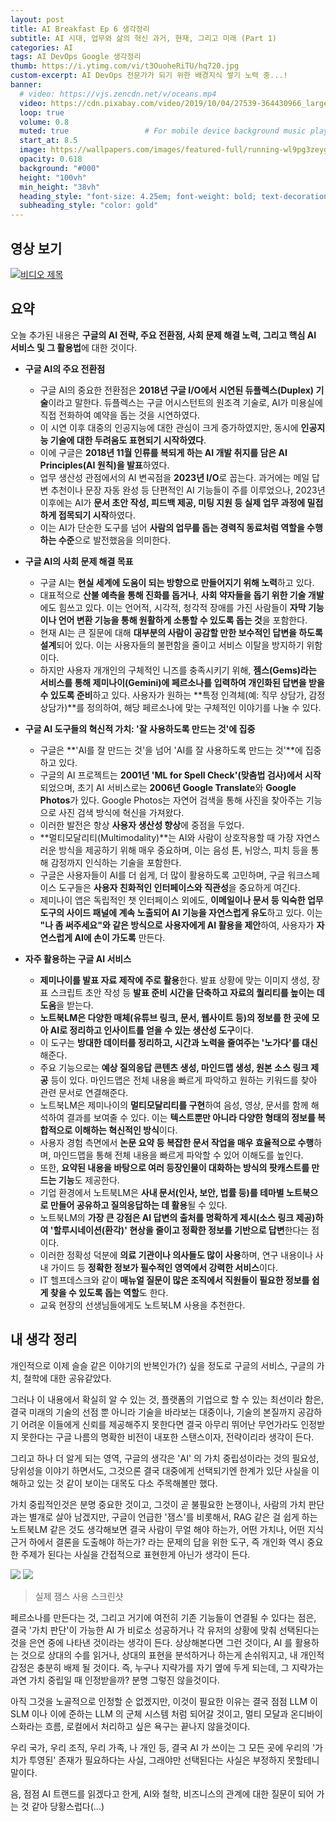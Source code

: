 ```yaml
---
layout: post 
title: AI Breakfast Ep 6 생각정리
subtitle: AI 시대, 업무와 삶의 혁신 과거, 현재, 그리고 미래 (Part 1)
categories: AI
tags: AI DevOps Google 생각정리
thumb: https://i.ytimg.com/vi/t3OuoheRiTU/hq720.jpg
custom-excerpt: AI DevOps 전문가가 되기 위한 배경지식 쌓기 노력 중...! 
banner:
  # video: https://vjs.zencdn.net/v/oceans.mp4
  video: https://cdn.pixabay.com/video/2019/10/04/27539-364430966_large.mp4
  loop: true
  volume: 0.8
  muted: true                 # For mobile device background music play 
  start_at: 8.5
  image: https://wallpapers.com/images/featured-full/running-wl9pg3zeygysq0ps.jpg
  opacity: 0.618
  background: "#000"
  height: "100vh"
  min_height: "38vh"
  heading_style: "font-size: 4.25em; font-weight: bold; text-decoration: underline"
  subheading_style: "color: gold"
---
```


## 영상 보기
[![비디오 제목](https://i.ytimg.com/vi/t3OuoheRiTU/hq720.jpg)](https://youtu.be/t3OuoheRiTU?si=KMR8Xvpq0Nma9XI7)

## 요약
오늘 추가된 내용은 **구글의 AI 전략, 주요 전환점, 사회 문제 해결 노력, 그리고 핵심 AI 서비스 및 그 활용법**에 대한 것이다.

*   **구글 AI의 주요 전환점**
    *   구글 AI의 중요한 전환점은 **2018년 구글 I/O에서 시연된 듀플렉스(Duplex) 기술**이라고 말한다. 듀플렉스는 구글 어시스턴트의 원조격 기술로, AI가 미용실에 직접 전화하여 예약을 돕는 것을 시연하였다.
    *   이 시연 이후 대중의 인공지능에 대한 관심이 크게 증가하였지만, 동시에 **인공지능 기술에 대한 두려움도 표현되기 시작하였다**.
    *   이에 구글은 **2018년 11월 인류를 복되게 하는 AI 개발 취지를 담은 AI Principles(AI 원칙)을 발표**하였다.
    *   업무 생산성 관점에서의 AI 변곡점을 **2023년 I/O**로 꼽는다. 과거에는 메일 답변 추천이나 문장 자동 완성 등 단편적인 AI 기능들이 주를 이루었으나, 2023년 이후에는 AI가 **문서 초안 작성, 피드백 제공, 미팅 지원 등 실제 업무 과정에 밀접하게 접목되기 시작**하였다.
    *   이는 AI가 단순한 도구를 넘어 **사람의 업무를 돕는 경력직 동료처럼 역할을 수행하는 수준**으로 발전했음을 의미한다.

*   **구글 AI의 사회 문제 해결 목표**
    *   구글 AI는 **현실 세계에 도움이 되는 방향으로 만들어지기 위해 노력**하고 있다.
    *   대표적으로 **산불 예측을 통해 진화를 돕거나**, **사회 약자들을 돕기 위한 기술 개발**에도 힘쓰고 있다. 이는 언어적, 시각적, 청각적 장애를 가진 사람들이 **자막 기능이나 언어 변환 기능을 통해 원활하게 소통할 수 있도록 돕는 것**을 포함한다.
    *   현재 AI는 큰 질문에 대해 **대부분의 사람이 공감할 만한 보수적인 답변을 하도록 설계**되어 있다. 이는 사용자들의 불편함을 줄이고 서비스 이탈을 방지하기 위함이다.
    *   하지만 사용자 개개인의 구체적인 니즈를 충족시키기 위해, **젬스(Gems)라는 서비스를 통해 제미나이(Gemini)에 페르소나를 입력하여 개인화된 답변을 받을 수 있도록 준비**하고 있다. 사용자가 원하는 **특정 인격체(예: 직무 상담가, 감정 상담가)**를 정의하여, 해당 페르소나에 맞는 구체적인 이야기를 나눌 수 있다.

*   **구글 AI 도구들의 혁신적 가치: '잘 사용하도록 만드는 것'에 집중**
    *   구글은 **'AI를 잘 만드는 것'을 넘어 'AI를 잘 사용하도록 만드는 것'**에 집중하고 있다.
    *   구글의 AI 프로젝트는 **2001년 'ML for Spell Check'(맞춤법 검사)에서 시작**되었으며, 초기 AI 서비스로는 **2006년 Google Translate**와 **Google Photos**가 있다. Google Photos는 자연어 검색을 통해 사진을 찾아주는 기능으로 사진 검색 방식에 혁신을 가져왔다.
    *   이러한 발전은 항상 **사용자 생산성 향상**에 중점을 두었다.
    *   **멀티모달리티(Multimodality)**는 AI와 사람이 상호작용할 때 가장 자연스러운 방식을 제공하기 위해 매우 중요하며, 이는 음성 톤, 뉘앙스, 피치 등을 통해 감정까지 인식하는 기술을 포함한다.
    *   구글은 사용자들이 AI를 더 쉽게, 더 많이 활용하도록 고민하며, 구글 워크스페이스 도구들은 **사용자 친화적인 인터페이스와 직관성**을 중요하게 여긴다.
    *   제미나이 앱은 독립적인 챗 인터페이스 외에도, **이메일이나 문서 등 익숙한 업무 도구의 사이드 패널에 계속 노출되어 AI 기능을 자연스럽게 유도**하고 있다. 이는 **"나 좀 써주세요"와 같은 방식으로 사용자에게 AI 활용을 제안**하여, 사용자가 **자연스럽게 AI에 손이 가도록** 만든다.

*   **자주 활용하는 구글 AI 서비스**
    *   **제미나이를 발표 자료 제작에 주로 활용**한다. 발표 상황에 맞는 이미지 생성, 장표 스크립트 초안 작성 등 **발표 준비 시간을 단축하고 자료의 퀄리티를 높이는 데 도움**을 받는다.
    *   **노트북LM은 다양한 매체(유튜브 링크, 문서, 웹사이트 등)의 정보를 한 곳에 모아 AI로 정리하고 인사이트를 얻을 수 있는 생산성 도구**이다.
    *   이 도구는 **방대한 데이터를 정리하고, 시간과 노력을 줄여주는 '노가다'를 대신**해준다.
    *   주요 기능으로는 **예상 질의응답 콘텐츠 생성, 마인드맵 생성, 원본 소스 링크 제공** 등이 있다. 마인드맵은 전체 내용을 빠르게 파악하고 원하는 키워드를 찾아 관련 문서로 연결해준다.
    *   노트북LM은 제미나이의 **멀티모달리티를 구현**하여 음성, 영상, 문서를 함께 해석하여 결과를 보여줄 수 있다. 이는 **텍스트뿐만 아니라 다양한 형태의 정보를 복합적으로 이해하는 혁신적인 방식**이다.
    *   사용자 경험 측면에서 **논문 요약 등 복잡한 문서 작업을 매우 효율적으로 수행**하며, 마인드맵을 통해 전체 내용을 빠르게 파악할 수 있어 이해도를 높인다.
    *   또한, **요약된 내용을 바탕으로 여러 등장인물이 대화하는 방식의 팟캐스트를 만드는 기능**도 제공한다.
    *   기업 환경에서 노트북LM은 **사내 문서(인사, 보안, 법률 등)를 테마별 노트북으로 만들어 공유하고 질의응답하는 데 활용**될 수 있다.
    *   노트북LM의 **가장 큰 강점은 AI 답변의 출처를 명확하게 제시(소스 링크 제공)하여 '할루시네이션(환각)' 현상을 줄이고 정확한 정보를 기반으로 답변**한다는 점이다.
    *   이러한 정확성 덕분에 **의료 기관이나 의사들도 많이 사용**하며, 연구 내용이나 사내 가이드 등 **정확한 정보가 필수적인 영역에서 강력한 서비스**이다.
    *   IT 헬프데스크와 같이 **매뉴얼 질문이 많은 조직에서 직원들이 필요한 정보를 쉽게 찾을 수 있도록 돕는 역할**도 한다.
    *   교육 현장의 선생님들에게도 노트북LM 사용을 추천한다.

## 내 생각 정리

개인적으로 이제 슬슬 같은 이야기의 반복인가(?) 싶을 정도로 구글의 서비스, 구글의 가치, 철학에 대한 공유같았다. 

그러나 이 내용에서 확실히 알 수 있는 것, 플랫폼의 기업으로 할 수 있는 최선이라 함은, 결국 미래의 기술의 선점 뿐 아니라 기술을 바라보는 대중이나, 기술의 본질까지 공감하기 어려운 이들에게 신뢰를 제공해주지 못한다면 결국 아무리 뛰어난 무언가라도 인정받지 못한다는 구글 나름의 명확한 비전이 내포한 스탠스이자, 전략이리라 생각이 든다. 

그리고 하나 더 알게 되는 영역, 구글의 생각은 'AI' 의 가치 중립성이라는 것의 필요성, 당위성을 이야기 하면서도, 그것으론 결국 대중에게 선택되기엔 한계가 있단 사실을 이해하고 있는 것 같이 보이는 대목도 다소 주목해볼만 했다.

가치 중립적인것은 분명 중요한 것이고, 그것이 곧 불필요한 논쟁이나, 사람의 가치 판단과는 별개로 살아 남겠지만, 구글이 언급한 '잼스'를 비롯해서, RAG 같은 걸 쉽게 하는 노트북LM 같은 것도 생각해보면 결국 사람이 무얼 해야 하는가, 어떤 가치나, 어떤 지식근거 하에서 결론을 도출해야 하는가? 라는 문제의 답을 위한 도구, 즉 개인화 역시 중요한 주제가 된다는 사실을 간접적으로 표현한게 아닌가 생각이 든다.

![](/assets/images/posts/2025-07/2025-07-28-0001.png)
![](/assets/images/posts/2025-07/2025-07-28-0002.png)

> 실제 잼스 사용 스크린샷

페르소나를 만든다는 것, 그리고 거기에 여전히 기존 기능들이 연결될 수 있다는 점은, 결국 '가치 판단'이 가능한 AI 가 비로소 성공하거나 각 유저의 상황에 맞춰 선택된다는 것을 은연 중에 나타낸 것이라는 생각이 든다. 상상해본다면 그런 것이다, AI 를 활용하는 것으로 상대의 수를 읽거나, 상대의 표현을 분석하거나 하는게 손쉬워지고, 내 개인적 감정은 충분히 배제 될 것이다. 즉, 누구나 지략가를 자기 옆에 두게 되는데, 그 지략가는 과연 가치 중립일 때 인정받을까? 분명 그렇진 않을것이다. 

아직 그것을 노골적으로 인정할 순 없겠지만, 이것이 필요한 이유는 결국 점점 LLM 이 SLM 이나 이에 준하는 LLM 의 군체 시스템 처럼 되어갈 것이고, 멀티 모달과 온디바이스화라는 흐름, 로컬에서 처리하고 싶은 욕구는 끝나지 않을것이다. 

우리 국가, 우리 조직, 우리 가족, 나 개인 등, 결국 AI 가 쓰이는 그 모든 곳에 우리의 '가치가 투영된' 존재가 필요하다는 사실, 그래야만 선택된다는 사실은 부정하지 못할테니 말이다. 


음, 점점 AI 트랜드를 읽겠다고 한게, AI와 철학, 비즈니스의 관계에 대한 질문이 되어 가는 것 같아 당황스럽다(...)